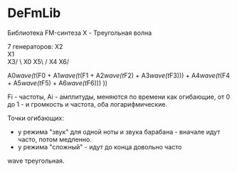 # DeFmLib
Библиотека FM-синтеза
X - Треугольная волна

7 генераторов:
X2\
  X1  
X3/  \ 
     X0
X5\  /
  X4 
X6/


A0*wave(t*(F0 
           + A1*wave(t*(F1 + A2*wave(t*F2) + A3*wave(t*F3)))
           + A4*wave(t*(F4 + A5*wave(t*F5) + A6*wave(t*F6))) 
           ))

Fi - частоты, Ai - амплитуды, меняются по времени как огибающие,
от 0 до 1 - и громкость и частота, оба логарифмические.

Точки огибающих:
- у режима "звук" для одной ноты и звука барабана - вначале идут часто, потом медленно.
- у режима "сложный" - идут до конца довольно часто
          
wave треугольная.